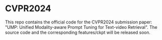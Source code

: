 # CVPR2024
This repo contains the official code for the CVPR2024 submission paper: "UMP: Unified Modality-aware Prompt Tuning for Text-video Retrieval".
The source code and the corresponding features/ckpt will be released soon.

